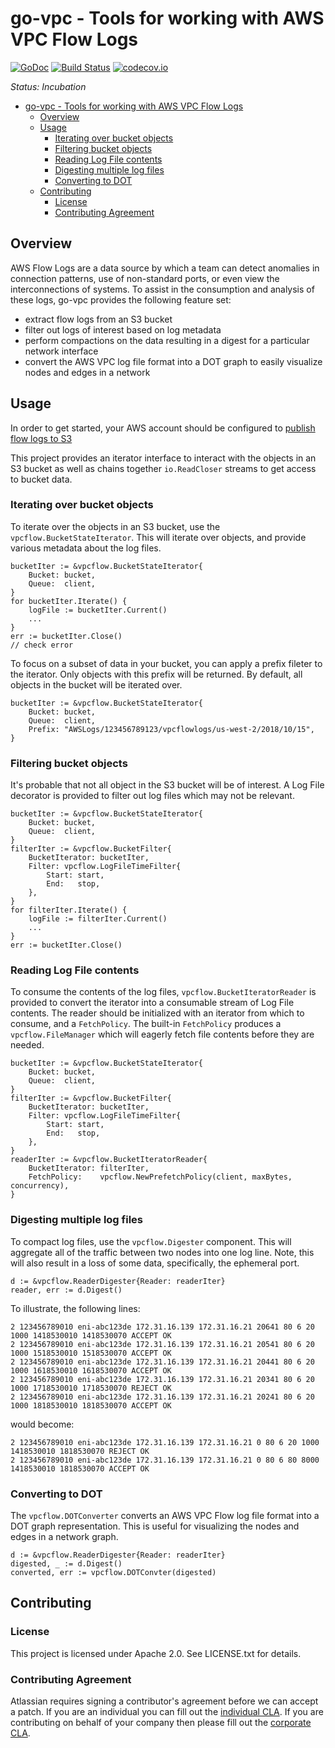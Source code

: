 <a id="markdown-go-vpc---tools-for-working-with-aws-vpc-flow-logs" name="go-vpc---tools-for-working-with-aws-vpc-flow-logs"></a>
# go-vpc - Tools for working with AWS VPC Flow Logs #
[![GoDoc](https://godoc.org/github.com/asecurityteam/go-vpcflow?status.svg)](https://godoc.org/github.com/asecurityteam/go-vpcflow)
[![Build Status](https://travis-ci.com/asecurityteam/go-vpcflow.png?branch=master)](https://travis-ci.com/asecurityteam/go-vpcflow)
[![codecov.io](https://codecov.io/github/asecurityteam/go-vpcflow/coverage.svg?branch=master)](https://codecov.io/github/asecurityteam/go-vpcflow?branch=master)

*Status: Incubation*

<!-- TOC -->

- [go-vpc - Tools for working with AWS VPC Flow Logs](#go-vpc---tools-for-working-with-aws-vpc-flow-logs)
    - [Overview](#overview)
    - [Usage](#usage)
        - [Iterating over bucket objects](#iterating-over-bucket-objects)
        - [Filtering bucket objects](#filtering-bucket-objects)
        - [Reading Log File contents](#reading-log-file-contents)
        - [Digesting multiple log files](#digesting-multiple-log-files)
        - [Converting to DOT](#converting-to-dot)
    - [Contributing](#contributing)
        - [License](#license)
        - [Contributing Agreement](#contributing-agreement)

<!-- /TOC -->

<a id="markdown-overview" name="overview"></a>
## Overview ##

AWS Flow Logs are a data source by which a team can detect anomalies in connection patterns, use of non-standard ports, or even view the interconnections of systems. To assist in the consumption and analysis of these logs, go-vpc provides the following feature set:

* extract flow logs from an S3 bucket
* filter out logs of interest based on log metadata
* perform compactions on the data resulting in a digest for a particular network interface
* convert the AWS VPC log file format into a DOT graph to easily visualize nodes and edges in a network

<a id="markdown-usage" name="usage"></a>
## Usage ##

In order to get started, your AWS account should be configured to [publish flow logs to S3](https://docs.aws.amazon.com/vpc/latest/userguide/flow-logs-s3.html)

This project provides an iterator interface to interact with the objects in an S3 bucket as well as chains together `io.ReadCloser` streams to get access to bucket data.

<a id="markdown-iterating-over-bucket-objects" name="iterating-over-bucket-objects"></a>
### Iterating over bucket objects ###

To iterate over the objects in an S3 bucket, use the `vpcflow.BucketStateIterator`. This will iterate over objects, and
provide various metadata about the log files.

```
bucketIter := &vpcflow.BucketStateIterator{
	Bucket: bucket,
	Queue:  client,
}
for bucketIter.Iterate() {
	logFile := bucketIter.Current()
	...
}
err := bucketIter.Close()
// check error
```

To focus on a subset of data in your bucket, you can apply a prefix fileter to the iterator. Only objects with this prefix will be returned.
By default, all objects in the bucket will be iterated over.

```
bucketIter := &vpcflow.BucketStateIterator{
	Bucket: bucket,
	Queue:  client,
	Prefix: "AWSLogs/123456789123/vpcflowlogs/us-west-2/2018/10/15",
}
```

<a id="markdown-filtering-bucket-objects" name="filtering-bucket-objects"></a>
### Filtering bucket objects ###

It's probable that not all object in the S3 bucket will be of interest.
A Log File decorator is provided to filter out log files which may not
be relevant.

```
bucketIter := &vpcflow.BucketStateIterator{
	Bucket: bucket,
	Queue:  client,
}
filterIter := &vpcflow.BucketFilter{
	BucketIterator: bucketIter,
	Filter: vpcflow.LogFileTimeFilter{
		Start: start,
		End:   stop,
	},
}
for filterIter.Iterate() {
	logFile := filterIter.Current()
	...
}
err := bucketIter.Close()
```
<a id="markdown-reading-log-file-contents" name="reading-log-file-contents"></a>
### Reading Log File contents ###

To consume the contents of the log files, `vpcflow.BucketIteratorReader`
is provided to convert the iterator into a consumable stream of Log File
contents. The reader should be initialized with an iterator from which to
consume, and a `FetchPolicy`. The built-in `FetchPolicy` produces a `vpcflow.FileManager` which will eagerly fetch file contents before they are needed.

```
bucketIter := &vpcflow.BucketStateIterator{
	Bucket: bucket,
	Queue:  client,
}
filterIter := &vpcflow.BucketFilter{
	BucketIterator: bucketIter,
	Filter: vpcflow.LogFileTimeFilter{
		Start: start,
		End:   stop,
	},
}
readerIter := &vpcflow.BucketIteratorReader{
	BucketIterator: filterIter,
	FetchPolicy:    vpcflow.NewPrefetchPolicy(client, maxBytes, concurrency),
}
```

<a id="markdown-digesting-multiple-log-files" name="digesting-multiple-log-files"></a>
### Digesting multiple log files ###

To compact log files, use the `vpcflow.Digester` component. This will aggregate all of the traffic between two nodes into one log line. Note,
this will also result in a loss of some data, specifically, the ephemeral port.

```
d := &vpcflow.ReaderDigester{Reader: readerIter}
reader, err := d.Digest()
```

To illustrate, the following lines:

```
2 123456789010 eni-abc123de 172.31.16.139 172.31.16.21 20641 80 6 20 1000 1418530010 1418530070 ACCEPT OK
2 123456789010 eni-abc123de 172.31.16.139 172.31.16.21 20541 80 6 20 1000 1518530010 1518530070 ACCEPT OK
2 123456789010 eni-abc123de 172.31.16.139 172.31.16.21 20441 80 6 20 1000 1618530010 1618530070 ACCEPT OK
2 123456789010 eni-abc123de 172.31.16.139 172.31.16.21 20341 80 6 20 1000 1718530010 1718530070 REJECT OK
2 123456789010 eni-abc123de 172.31.16.139 172.31.16.21 20241 80 6 20 1000 1818530010 1818530070 ACCEPT OK
```
would become:

```
2 123456789010 eni-abc123de 172.31.16.139 172.31.16.21 0 80 6 20 1000 1418530010 1818530070 REJECT OK
2 123456789010 eni-abc123de 172.31.16.139 172.31.16.21 0 80 6 80 8000 1418530010 1818530070 ACCEPT OK
```

<a id="markdown-converting-to-dot" name="converting-to-dot"></a>
### Converting to DOT ###

The `vpcflow.DOTConverter` converts an AWS VPC Flow log file format into
a DOT graph representation.  This is useful for visualizing the nodes and
edges in a network graph.

```
d := &vpcflow.ReaderDigester{Reader: readerIter}
digested, _ := d.Digest()
converted, err := vpcflow.DOTConvter(digested)
```

<a id="markdown-contributing" name="contributing"></a>
## Contributing ##

<a id="markdown-license" name="license"></a>
### License ###

This project is licensed under Apache 2.0. See LICENSE.txt for details.

<a id="markdown-contributing-agreement" name="contributing-agreement"></a>
### Contributing Agreement ###

Atlassian requires signing a contributor's agreement before we can accept a
patch. If you are an individual you can fill out the
[individual CLA](https://na2.docusign.net/Member/PowerFormSigning.aspx?PowerFormId=3f94fbdc-2fbe-46ac-b14c-5d152700ae5d).
If you are contributing on behalf of your company then please fill out the
[corporate CLA](https://na2.docusign.net/Member/PowerFormSigning.aspx?PowerFormId=e1c17c66-ca4d-4aab-a953-2c231af4a20b).
